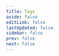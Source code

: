 ```yaml
---
title: Tags
aside: false
editLink: false
lastUpdated: false
sidebar: false
prev: false
next: false
---
```


<ClientOnly>
  <Tag />
</ClientOnly>
